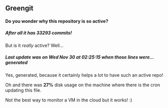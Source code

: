 ## Greengit

#### Do you wonder why this repository is so active?

##### After all it has 33293 commits!

But is it *really* active? Well...

##### Last update was on Wed Nov 30 at 02:25:15 when those lines were... generated

Yes, generated, because it certainly helps a lot to have such an active repo!

Oh and there was **27%** disk usage on the machine
where there is the cron updating this file.

Not the best way to monitor a VM in the cloud but it works! :)
